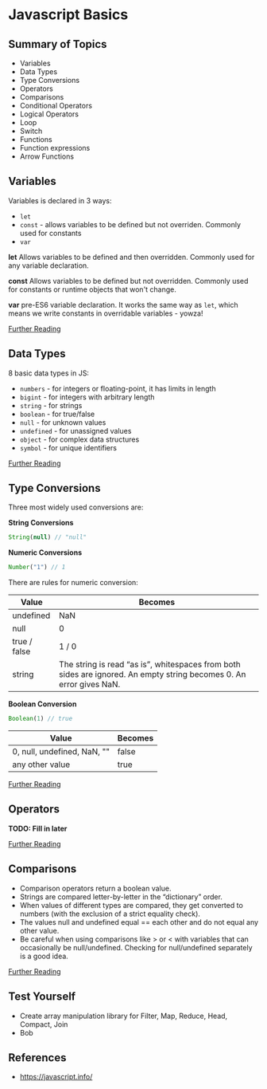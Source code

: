 # Javascript Basics

## Summary of Topics
- Variables
- Data Types
- Type Conversions
- Operators
- Comparisons
- Conditional Operators
- Logical Operators
- Loop
- Switch
- Functions
- Function expressions
- Arrow Functions

## Variables

Variables is declared in 3 ways:
- `let` 
- `const` - allows variables to be defined but not overriden. Commonly used for constants
- `var`

**let**
Allows variables to be defined and then overridden. Commonly used for any variable declaration.

**const**
Allows variables to be defined but not overridden. Commonly used for constants or runtime objects that won't change.

**var**
pre-ES6 variable declaration. It works the same way as `let`, which means we write constants in overridable variables - yowza!

[Further Reading](https://javascript.info/variables)

## Data Types

8 basic data types in JS:
- `numbers` - for integers or floating-point, it has limits in length
- `bigint` - for integers with arbitrary length
- `string` - for strings
- `boolean` - for true/false
- `null` - for unknown values
- `undefined` - for unassigned values
- `object` - for complex data structures
- `symbol` - for unique identifiers

[Further Reading](https://javascript.info/types)

## Type Conversions

Three most widely used conversions are:

**String Conversions**

```js
String(null) // "null"
```

**Numeric Conversions**

```js
Number("1") // 1
```

There are rules for numeric conversion:

| Value | Becomes |
| --- | --- |
| undefined | NaN |
| null | 0 |
| true / false | 1 / 0 |
| string | The string is read “as is”, whitespaces from both sides are ignored. An empty string becomes 0. An error gives NaN. |

**Boolean Conversion**

```js
Boolean(1) // true
```

| Value | Becomes |
| --- | --- |
| 0, null, undefined, NaN, "" | false |
| any other value | true | 

[Further Reading](https://javascript.info/type-conversions)

## Operators
**TODO: Fill in later**

[Further Reading](https://javascript.info/operators)

## Comparisons

- Comparison operators return a boolean value.
- Strings are compared letter-by-letter in the “dictionary” order.
- When values of different types are compared, they get converted to numbers (with the exclusion of a strict equality check).
- The values null and undefined equal == each other and do not equal any other value.
- Be careful when using comparisons like > or < with variables that can occasionally be null/undefined. Checking for null/undefined separately is a good idea.

[Further Reading](https://javascript.info/comparison)

## Test Yourself

- Create array manipulation library for Filter, Map, Reduce, Head, Compact, Join
- Bob

## References

- https://javascript.info/
